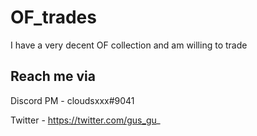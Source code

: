 # OF_trades
I have a very decent OF collection and am willing to trade 

## Reach me via 

Discord PM - cloudsxxx#9041

Twitter - https://twitter.com/gus_gu_
